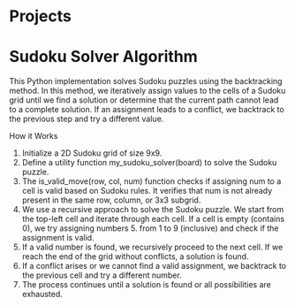 # Projects

# Sudoku Solver Algorithm

This Python implementation solves Sudoku puzzles using the backtracking method. In this method, we iteratively assign values to the cells of a Sudoku grid until we find a solution or determine that the current path cannot lead to a complete solution. If an assignment leads to a conflict, we backtrack to the previous step and try a different value.

How it Works

1. Initialize a 2D Sudoku grid of size 9x9.
2. Define a utility function my_sudoku_solver(board) to solve the Sudoku puzzle.
3. The is_valid_move(row, col, num) function checks if assigning num to a cell is valid based on Sudoku rules. It verifies that num is not already present in the same row, column, or     3x3 subgrid.
4. We use a recursive approach to solve the Sudoku puzzle. We start from the top-left cell and iterate through each cell. If a cell is empty (contains 0), we try assigning numbers 5.     from 1 to 9 (inclusive) and check if the assignment is valid.
5. If a valid number is found, we recursively proceed to the next cell. If we reach the end of the grid without conflicts, a solution is found.
6. If a conflict arises or we cannot find a valid assignment, we backtrack to the previous cell and try a different number.
7. The process continues until a solution is found or all possibilities are exhausted.
